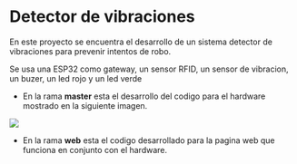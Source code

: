 # Detector de vibraciones

En este proyecto se encuentra el desarrollo de  un sistema detector de vibraciones para prevenir intentos de robo.

Se usa una ESP32 como gateway, un sensor RFID, un sensor de vibracion, un buzer, un led rojo y un led verde

- En la rama **master** esta el desarrollo del codigo para el hardware mostrado en la siguiente imagen.

![](Imagenes/circuito.png)

- En la rama **web** esta el codigo desarrollado para la pagina web que funciona en conjunto con el hardware.
